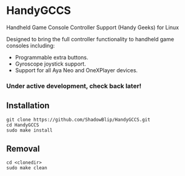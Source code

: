# HandyGCCS
Handheld Game Console Controller Support (Handy Geeks) for Linux

Designed to bring the full controller functionality to handheld game consoles including:
- Programmable extra buttons.
- Gyroscope joystick support.
- Support for all Aya Neo and OneXPlayer devices.

### Under active development, check back later!

## Installation
```
git clone https://github.com/ShadowBlip/HandyGCCS.git
cd HandyGCCS
sudo make install
```

## Removal
```
cd <clonedir>
sudo make clean
```

